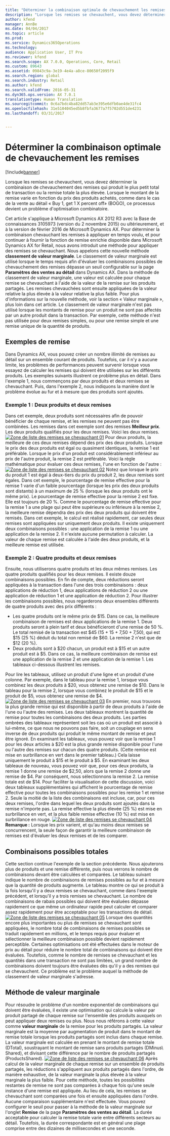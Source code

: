 ```yaml
---
title: "Déterminer la combinaison optimale de chevauchement les remises"
description: "Lorsque les remises se chevauchent, vous devez déterminer la combinaison de chevauchement des remises qui produit le plus petit total de transaction ou la remise totale la plus élevée. Lorsque le montant de la remise varie en fonction du prix des produits achetés, comme dans le cas de la vente au détail « Buy 1, get 1 X percent off» (BOGO), ce processus devient un problème d&quot;optimisation combinatoire."
author: kfend
manager: AnnBe
ms.date: 04/04/2017
ms.topic: article
ms.prod: 
ms.service: Dynamics365Operations
ms.technology: 
audience: Application User, IT Pro
ms.reviewer: kfend
ms.search.scope: AX 7.0.0, Operations, Core, Retail
ms.custom: 89643
ms.assetid: 09843c9a-3e19-4e4a-a8ce-80650f2095f9
ms.search.region: global
ms.search.industry: Retail
ms.author: kfend
ms.search.validFrom: 2016-05-31
ms.dyn365.ops.version: AX 7.0.1
translationtype: Human Translation
ms.sourcegitcommit: 0c6a7bdc4ba82dd57ab3e395e6dfb0ae4de31fc4
ms.openlocfilehash: 31e5104045ed5b8fbfa3677a7f5702d551de4231
ms.lasthandoff: 03/31/2017


---
```


# <a name="determine-the-optimal-combination-of-overlapping-discounts"></a>Déterminer la combinaison optimale de chevauchement les remises

[!include[banner](includes/banner.md)]


Lorsque les remises se chevauchent, vous devez déterminer la combinaison de chevauchement des remises qui produit le plus petit total de transaction ou la remise totale la plus élevée. Lorsque le montant de la remise varie en fonction du prix des produits achetés, comme dans le cas de la vente au détail « Buy 1, get 1 X percent off» (BOGO), ce processus devient un problème d'optimisation combinatoire.

Cet article s'applique à Microsoft Dynamics AX 2012 R3 avec la Base de connaissances 3105973 (version du 2 novembre 2015) ou ultérieurement, et à la version de février 2016 de Microsoft Dynamics AX. Pour déterminer la combinaison chevauchant les remises à appliquer en temps voulu, et pour continuer à fournir la fonction de remise enrichie disponible dans Microsoft Dynamics AX for Retail, nous avons introduit une méthode pour appliquer des remises se chevauchant. Nous appelons cette nouvelle méthode **classement de valeur marginale**. Le classement de valeur marginale est utilisé lorsque le temps requis afin d'évaluer les combinaisons possibles de chevauchement des remises dépasse un seuil configurable sur la page **Paramètres des ventes au détail** dans Dynamics AX. Dans la méthode de classement de valeur marginale, une valeur est calculée pour chaque remise se chevauchant à l'aide de la valeur de la remise sur les produits partagés. Les remises chevauchées sont ensuite appliquées de la valeur relative la plus élevée à la valeur relative la plus faible. Pour plus d'informations sur la nouvelle méthode, voir la section « Valeur marginale », plus loin dans cet article. Le classement de valeur marginale n'est pas utilisé lorsque les montants de remise pour un produit ne sont pas affectés par un autre produit dans la transaction. Par exemple, cette méthode n'est pas utilisée pour deux remises simples, ou pour une remise simple et une remise unique de la quantité de produits.

## <a name="discount-examples"></a>Exemples de remise
Dans Dynamics AX, vous pouvez créer un nombre illimité de remises au détail sur un ensemble courant de produits. Toutefois, car il n'y a aucune limite, les problèmes de performances peuvent survenir lorsque vous essayez de calculer les remises qui doivent être utilisées sur les différents produits. Les exemples suivants illustrent ce problème plus en détail. Dans l'exemple 1, nous commençons par deux produits et deux remises se chevauchant. Puis, dans l'exemple 2, nous indiquons la manière dont le problème évolue au fur et à mesure que des produits sont ajoutés.

### <a name="example-1-two-products-and-two-discounts"></a>Exemple 1 : Deux produits et deux remises

Dans cet exemple, deux produits sont nécessaires afin de pouvoir bénéficier de chaque remise, et les remises ne peuvent pas être combinées. Les remises dans cet exemple sont des remises **Meilleur prix**. Les deux produits qualifiés pour les deux remises. Voici les deux remises. [![Zone de liste des remises se chevauchant 01](./media/overlapping-discount-combo-01.jpg)](./media/overlapping-discount-combo-01.jpg) Pour deux produits, la meilleure de ces deux remises dépend des prix des deux produits. Lorsque le prix des deux produits est égal ou quasiment identiques, la remise 1 est préférable. Lorsque le prix d'un produit est considérablement inférieur au prix de l'autre produit, la remise 2 est préférable. Voici la règle mathématique pour évaluer ces deux remises, l'une en fonction de l'autre : [![Zone de liste des remises se chevauchant 02](./media/overlapping-discount-combo-02.jpg)](./media/overlapping-discount-combo-02.jpg) Notez que lorsque le prix du produit 1 est égal à deux-tiers du prix du produit 2, les deux remises sont égales. Dans cet exemple, le pourcentage de remise effective pour la remise 1 varie d'un faible pourcentage (lorsque les prix des deux produits sont distants) à un maximum de 25 % (lorsque les deux produits ont le même prix). Le pourcentage de remise effective pour la remise 2 est fixe. Elle est toujours de 20 %. Comme le pourcentage de remise effective pour la remise 1 a une plage qui peut être supérieure ou inférieure à la remise 2, la meilleure remise dépendra des prix des deux produits qui doivent être remisés. Dans cet exemple, le calcul est réalisé rapidement, car seules deux remises sont appliquées sur uniquement deux produits. Il existe uniquement deux combinaisons possibles : une application de la remise 1 ou une application de la remise 2. Il n'existe aucune permutation à calculer. La valeur de chaque remise est calculée à l'aide des deux produits, et la meilleure remise est utilisée.

### <a name="example-2-four-products-and-two-discounts"></a>Exemple 2 : Quatre produits et deux remises

Ensuite, nous utiliserons quatre produits et les deux mêmes remises. Les quatre produits qualifiés pour les deux remises. Il existe douze combinaisons possibles. En fin de compte, deux réductions seront appliquées à la transaction dans l'une des trois combinaisons : deux applications de réduction 1, deux applications de réduction 2 ou une application de réduction 1 et une application de réduction 2. Pour illustrer les combinaisons possibles, nous regarderons deux ensembles différents de quatre produits avec des prix différents :

-   Les quatre produits ont le même prix de $15. Dans ce cas, la meilleure combinaison de remises est deux applications de la remise 1. Deux produits seront à plein tarif et deux bénéficieront d'une remise de 50 %. Le total remisé de la transaction est $45 (15 + 15 + 7,50 + 7,50), qui est $15 (25 %) déduit du total non remisé de $60. La remise 2 n'est que de $12 (20 %).
-   Deux produits sont à $20 chacun, un produit est à $15 et un autre produit est à $5. Dans ce cas, la meilleure combinaison de remise est une application de la remise 2 et une application de la remise 1. Les tableaux ci-dessous illustrent les remises.

Pour lire les tableaux, utilisez un produit d'une ligne et un produit d'une colonne. Par exemple, dans le tableau pour la remise 1, lorsque vous combinez les deux produits à $20, vous obtenez une remise de $10. Dans le tableau pour la remise 2, lorsque vous combinez le produit de $15 et le produit de $5, vous obtenez une remise de $4. [![Zone de liste des remises se chevauchant 03](./media/overlapping-discount-combo-03.jpg)](./media/overlapping-discount-combo-03.jpg) En premier, nous trouvons la plus grande remise qui est disponible à partir de deux produits à l'aide de l'une ou l'autre des remises. Les deux tableaux montrent la quantité de remise pour toutes les combinaisons des deux produits. Les parties ombrées des tableaux représentent soit les cas où un produit est associé à lui-même, ce que nous ne pouvons pas faire, soit un couplage en sens inverse de deux produits qui produit le même montant de remise et peut être ignoré. En examinant les tableaux, vous pouvez voir que la remise 1 pour les deux articles à $20 est la plus grande remise disponible pour l'une ou l'autre des remises sur chacun des quatre produits. (Cette remise est mise en surbrillance en vert dans le premier tableau.) Cela laisse uniquement le produit à $15 et le produit à $5. En examinant les deux tableaux de nouveau, vous pouvez voir que, pour ces deux produits, la remise 1 donne une remise de $2,50, alors que la remise 2 donne une remise de $4. Par conséquent, nous sélectionnons la remise 2. La remise totale est de $14. Pour faciliter la visualisation de cette discussion, voici deux tableaux supplémentaires qui affichent le pourcentage de remise effective pour toutes les combinaisons possibles pour les remise 1 et remise 2. Seule la moitié de la liste des combinaisons est incluse, car, pour ces deux remises, l'ordre dans lequel les deux produits sont ajoutés dans la remise n'importe pas. La remise effective la plus élevée (25 %) est mise en surbrillance en vert, et la plus faible remise effective (10 %) est mise en surbrillance en rouge. [![Zone de liste des remises se chevauchant 04](./media/overlapping-discount-combo-04.jpg)](./media/overlapping-discount-combo-04.jpg) **Remarque :** Lorsque les prix varient, et qu'au moins deux remises se concurrencent, la seule façon de garantir la meilleure combinaison de remises est d'évaluer les deux remises et de les comparer.

## <a name="total-possible-combinations"></a>Combinaisons possibles totales
Cette section continue l'exemple de la section précédente. Nous ajouterons plus de produits et une remise différente, puis nous verrons le nombre de combinaisons devant être calculées et comparées. Le tableau suivant indique le nombre de combinaisons de remises possibles au fur et à mesure que la quantité de produits augmente. Le tableau montre ce qui se produit à la fois lorsqu'il y a deux remises se chevauchant, comme dans l'exemple précédent, et lorsqu'il y a trois remises se chevauchant. Le nombre de combinaisons de rabais possibles qui doivent être évaluées dépasse rapidement ce que même un ordinateur rapide peut calculer et comparer assez rapidement pour être acceptable pour les transactions de détail. [![Zone de liste des remises se chevauchant 05](./media/overlapping-discount-combo-05.jpg)](./media/overlapping-discount-combo-05.jpg) Lorsque des quantités encore plus importantes ou plus de remises se chevauchant sont appliquées, le nombre total de combinaisons de remises possibles se traduit rapidement en millions, et le temps requis pour évaluer et sélectionner la meilleure combinaison possible devient rapidement perceptible. Certaines optimisations ont été effectuées dans le moteur de prix au détail pour réduire le nombre total de combinaisons qui doivent être évaluées. Toutefois, comme le nombre de remises se chevauchant et les quantités dans une transaction ne sont pas limitées, un grand nombre de combinaisons doivent toujours être évaluées dès qu'il y a des remises qui se chevauchent. Ce problème est le problème auquel la méthode de classement de valeur marginale s'adresse.

## <a name="marginal-value-method"></a>Méthode de valeur marginale
Pour résoudre le problème d'un nombre exponentiel de combinaisons qui doivent être évaluées, il existe une optimisation qui calcule la valeur par produit partagé de chaque remise sur l'ensemble des produits auxquels on peut appliquer deux remises ou plus. Nous nous référons à cette valeur comme **valeur marginale** de la remise pour les produits partagés. La valeur marginale est la moyenne par augmentation de produit dans le montant de remise totale lorsque les produits partagés sont inclus dans chaque remise. La valeur marginale est calculée en prenant le montant de remise totale (DTotal), soustrayant le montant de remise sans produits partagés (DMinus\\ Shared), et divisant cette différence par le nombre de produits partagés (ProductsShared). [![Zone de liste des remises se chevauchant 06](./media/overlapping-discount-combo-06.jpg)](./media/overlapping-discount-combo-06.jpg) Après calcul de la valeur marginale de chaque remise sur un ensemble de produits partagés, les réductions s'appliquent aux produits partagés dans l'ordre, de manière exhaustive, de la valeur marginale la plus élevée à la valeur marginale la plus faible. Pour cette méthode, toutes les possibilités restantes de remise ne sont pas comparées à chaque fois qu'une seule instance d'une remise est appliquée. Au lieu de cela, les remises se chevauchant sont comparées une fois et ensuite appliquées dans l'ordre. Aucune comparaison supplémentaire n'est effectuée. Vous pouvez configurer le seuil pour passer à la méthode de la valeur marginale sur l'onglet **Remise** de la page **Paramètres des ventes au détail**. La durée acceptable pour calculer la remise totale varie entre différents secteurs au détail. Toutefois, la durée correspondante est en général une plage comprise entre des dizaines de millisecondes et une seconde.




